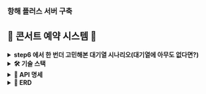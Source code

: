 ### 항해 플러스 서버 구축
## **🎤 콘서트 예약 시스템 🎤**


<details>
<summary><b>step6 에서 한 번더 고민해본 대기열 시나리오(대기열에 아무도 없다면?)</b></summary>
    
#### 유저는 회원가입 시 서버에게 UUID 를 반환받는다.

#### 유저는 UUID 를 가지고 대기열에 진입한다. (바로 대기열 진입이 킥)
 

#### **1. 대기열 진입 과정의 시나리오 ( 대기열에 누군가 있을 경우? )**

- **유저가 대기열에 진입하지 않은 경우**:
    1. 유저가 좌석 조회를 시도.
    2. 서버가 대기열에 진입하지 않았음을 확인하고, **대기열 토큰 발급을 안내**.
    3. 유저가 대기열에 진입하여 **대기열 토큰을 발급받은 후** 좌석 조회 API를 호출.
- **유저가 대기열에 진입한 후**:
    1. 유저는 대기 상태에서 **폴링 API**를 통해 자신의 대기 상태를 확인.
    2. 대기 순번이 도착하면 좌석 조회 및 예약을 진행할 수 있습니다.

#### **2. 대기열 진입 과정의 시나리오 ( 대기열에 아무도 없을 경우? )**

- 대기열 진입
    - 유저는 대기열에 진입하는 요청을 보낸다
    - 대기열에 아무도 없다면 → 서버는 유저에게 대기 1번을 할당하고 즉시 처리 가능한 상태로 만들어준다.
- 바로 죄석 조회 및 콘서트 예약 가능
    - 대기가 1번이었던 유저는 대기할 필요가 없다. 따라서 **바로 좌석 조회 및 콘서트 예약이 가능**해야 한다.
    - 이 과정은 유저가 바로 대기열에서 빠져나오는 것처럼 처리되어야 하고, 바로 토큰을 이용해 다른 기능들을 정상적으로 이용 가능해야한다.

</details>

<details>
<summary><b>🛠️ 기술 스택</b></summary>
    
**Architecture**

    - Testable Business logics
    - Layered Architecture Based
    - Clean Architecture

**DB ORM**

    - Spring JPA
    - MYSQL
    
**Test**

    - JUnit 

</details>

<details>
<summary><b>📝 API 명세</b></summary>
<img width="1002" alt="스크린샷 2024-10-10 오후 9 46 21" src="https://github.com/user-attachments/assets/ee3f4bd5-e8e0-4d2b-a8a8-a5348b3746aa">


</details>


<details>
<summary><b>🤔 ERD</b></summary>
<img width="1635" alt="스크린샷 2024-10-10 오후 10 24 31" src="https://github.com/user-attachments/assets/7533852d-4f53-4c48-a0df-be41c8f85b97">


</details>



